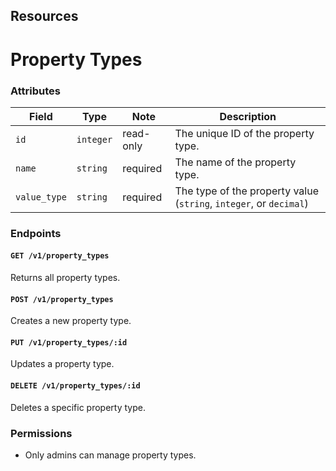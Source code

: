 ## Resources

# Property Types

### Attributes

Field        | Type      | Note       | Description                        
-------------|-----------|------------|----------------------------------------
`id`         | `integer` | read-only  | The unique ID of the property type.
`name`       | `string`  | required   | The name of the property type.
`value_type` | `string`  | required   | The type of the property value (`string`, `integer`, or `decimal`)

### Endpoints

#### `GET /v1/property_types`

Returns all property types.

#### `POST /v1/property_types`

Creates a new property type.

#### `PUT /v1/property_types/:id`

Updates a property type.

#### `DELETE /v1/property_types/:id`

Deletes a specific property type.

### Permissions

* Only admins can manage property types.